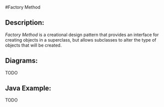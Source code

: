 #Factory Method

## Description:
*Factory Method* is a creational design pattern that provides an interface for creating objects in a superclass, but allows subclasses to alter the type of objects that will be created.

## Diagrams:

TODO

## Java Example:

TODO